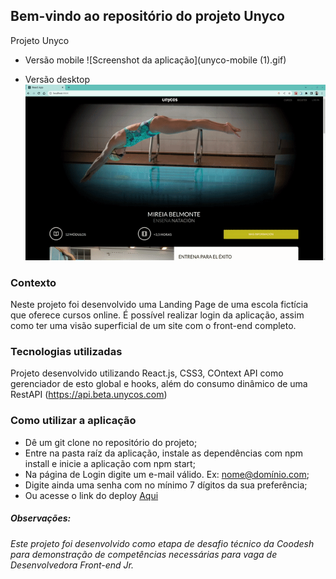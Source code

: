## **Bem-vindo ao repositório do projeto Unyco**

Projeto Unyco
- Versão mobile
![Screenshot da aplicação](unyco-mobile (1).gif)

- Versão desktop
![Screenshot da aplicação](desktop-unyco.gif)

### Contexto
Neste projeto foi desenvolvido uma Landing Page de uma escola fictícia que oferece cursos online. É possível realizar login da aplicação, assim como ter uma visão superficial de um site com o front-end completo.

### Tecnologias utilizadas
Projeto desenvolvido utilizando React.js, CSS3, COntext API como gerenciador de esto global e hooks, além do consumo dinâmico de uma RestAPI (https://api.beta.unycos.com)

### Como utilizar a aplicação
- Dê um git clone no repositório do projeto;
- Entre na pasta raíz da aplicação, instale as dependências com npm install e inicie a aplicação com npm start;
- Na página de Login digite um e-mail válido. Ex: nome@domínio.com;
- Digite ainda uma senha com no mínimo 7 dígitos da sua preferência;
- Ou acesse o link do deploy <a href="https://unyco.vercel.app/">Aqui</a>

##### Observações:
###### Este projeto foi desenvolvido como etapa de desafio técnico da Coodesh para demonstração de competências necessárias para vaga de Desenvolvedora Front-end Jr.

